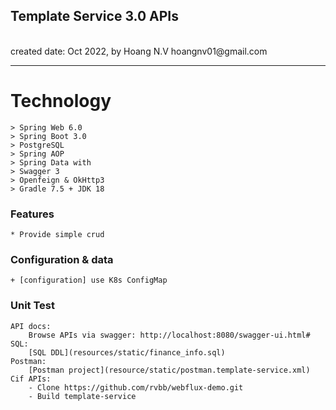 <h2>Template Service 3.0 APIs</h2>
<br>created date: Oct 2022, by Hoang N.V hoangnv01@gmail.com

********************************************************************************************************* 
# Technology
	> Spring Web 6.0
    > Spring Boot 3.0
	> PostgreSQL
	> Spring AOP
	> Spring Data with 
	> Swagger 3
	> Openfeign & OkHttp3
    > Gradle 7.5 + JDK 18 

### Features
	* Provide simple crud 

### Configuration & data
	+ [configuration] use K8s ConfigMap

### Unit Test
	API docs:  
	    Browse APIs via swagger: http://localhost:8080/swagger-ui.html#
	SQL: 
	    [SQL DDL](resources/static/finance_info.sql)
	Postman:    
	    [Postman project](resource/static/postman.template-service.xml)
	Cif APIs:    
	    - Clone https://github.com/rvbb/webflux-demo.git	    
	    - Build template-service
